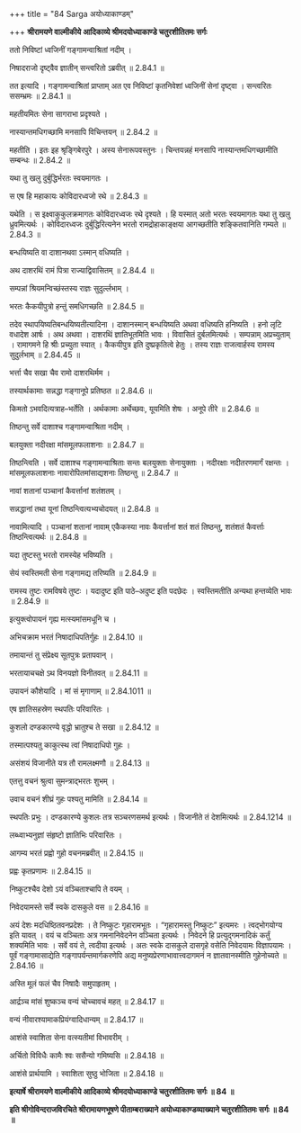 +++
title = "84 Sarga अयोध्याकाण्डम्"

+++
**श्रीरामयणे वाल्मीकीये आदिकाव्ये श्रीमदयोध्याकाण्डे चतुरशीतितमः सर्गः**

ततो निविष्टां ध्वजिनीं गङ्गामन्वाश्रितां नदीम् ।

निषादराजो दृष्ट्वैव ज्ञातीन् सन्त्वरितो ऽब्रवीत् ॥ 2.84.1 ॥

तत इत्यादि । गङ्गामन्वाश्रितां प्राप्ताम् अत एव निविष्टां कृतनिवेशां ध्वजिनीं सेनां दृष्ट्वा । सन्त्वरितः ससम्भ्रमः ॥ 2.84.1 ॥

महतीयमितः सेना सागराभा प्रदृश्यते ।

नास्यान्तमधिगच्छामि मनसापि विचिन्तयन् ॥ 2.84.2 ॥

महतीति । इतः इह श्रृङ्गिबेरपुरे । अस्य सेनारूपवस्तुनः । चिन्तयन्नहं मनसापि नास्यान्तमधिगच्छामीति सम्बन्धः ॥ 2.84.2 ॥

यथा तु खलु दुर्बुद्धिर्भरतः स्वयमागतः ।

स एष हि महाकायः कोविदारध्वजो रथे ॥ 2.84.3 ॥

यथेति । स इक्ष्वाकुकुलक्रमागतः कोविदारध्वजः रथे दृश्यते । हि यस्मात् अतो भरतः स्वयमागतः यथा तु खलु ध्रुवमित्यर्थः । कोविदारध्वजः दुर्बुद्धिरित्यनेन भरतो रामद्रोहाकाङ्क्षया आगच्छतीति शङ्कितवानिति गम्यते ॥ 2.84.3 ॥

बन्धयिष्यति वा दाशानथवा ऽस्मान् वधिष्यति ।

अथ दाशरथिं रामं पित्रा राज्याद्विवासितम् ॥ 2.84.4 ॥

सम्पन्नां श्रियमन्विच्छंस्तस्य राज्ञः सुदुर्ल्लभाम् ।

भरतः कैकयीपुत्रो हन्तुं समधिगच्छति ॥ 2.84.5 ॥

तदेव स्थापयिष्यतिबन्धयिष्यतीत्यादिना । दाशानस्मान् बन्धयिष्यति अथवा वधिष्यति हनिष्यति । हनो लृटि वधादेश आर्षः । अथ अथवा । दाशरथिं ज्ञातिभूतमिति भावः । विवासितं दुर्बलमित्यर्थः । सम्पन्नाम् अप्रच्युताम् । रामागमने हि श्रीः प्रच्युता स्यात् । कैकयीपुत्र इति दुष्प्रकृतित्वे हेतुः । तस्य राज्ञः राजत्वार्हस्य रामस्य सुदुर्लभाम् ॥ 2.84.45 ॥

भर्त्ता चैव सखा चैव रामो दाशरथिर्मम ।

तस्यार्थकामाः सन्नद्धा गङ्गानूपे प्रतिष्ठत ॥ 2.84.6 ॥

किमतो ऽभवदित्यत्राह–भर्तेति । अर्थकामाः अर्थेच्छवः, यूयमिति शेषः । अनूपे तीरे ॥ 2.84.6 ॥

तिष्ठन्तु सर्वे दाशाश्च गङ्गामन्वाश्रिता नदीम् ।

बलयुक्ता नदीरक्षा मांसमूलफलाशनाः ॥ 2.84.7 ॥

तिष्ठन्त्विति । सर्वे दाशाश्च गङ्गामन्वाश्रिताः सन्तः बलयुक्ताः सेनायुक्ताः । नदीरक्षाः नदीतरणमार्गं रक्षन्तः । मांसमूलफलाशनाः नावारोपितमांसाद्यशनाः तिष्ठन्तु ॥ 2.84.7 ॥

नावां शतानां पञ्चानां कैवर्त्तानां शतंशतम् ।

सन्नद्धानां तथा यूनां तिष्ठन्त्वित्यभ्यचोदयत् ॥ 2.84.8 ॥

नावामित्यादि । पञ्चानां शतानां नावाम् एकैकस्या नावः कैवर्त्तानां शतं शतं तिष्ठन्तु, शतंशतं कैवर्त्ताः तिष्ठन्त्वित्यर्थः ॥ 2.84.8 ॥

यदा तुष्टस्तु भरतो रामस्येह भविष्यति ।

सेयं स्वस्तिमती सेना गङ्गामद्य तरिष्यति ॥ 2.84.9 ॥

रामस्य तुष्टः रामविषये तुष्टः । यदादुष्ट इति पाठे–अदुष्ट इति पदछेदः । स्वस्तिमतीति अन्यथा हन्तव्येति भावः ॥ 2.84.9 ॥

इत्युक्त्वोपायनं गृह्य मत्स्यमांसमधूनि च ।

अभिचक्राम भरतं निषादाधिपतिर्गुहः ॥ 2.84.10 ॥

तमायान्तं तु संप्रेक्ष्य सूतपुत्रः प्रतापवान् ।

भरतायाचचक्षे ऽथ विनयज्ञो विनीतवत् ॥ 2.84.11 ॥

उपायनं कौशेयादि । मां सं मृगाणाम् ॥ 2.84.1011 ॥

एष ज्ञातिसहस्रेण स्थपतिः परिवारितः ।

कुशलो दण्डकारण्ये वृद्धो भ्रातुश्च ते सखा ॥ 2.84.12 ॥

तस्मात्पश्यतु काकुत्स्थ त्वां निषादाधिपो गुहः ।

असंशयं विजानीते यत्र तौ रामलक्ष्मणौ ॥ 2.84.13 ॥

एतत्तु वचनं श्रुत्वा सुमन्त्राद्भरतः शुभम् ।

उवाच वचनं शीघ्रं गुहः पश्यतु मामिति ॥ 2.84.14 ॥

स्थपतिः प्रभुः । दण्डकारण्ये कुशलः तत्र सञ्चरणसमर्थ इत्यर्थः । विजानीते तं देशमित्यर्थः ॥ 2.84.1214 ॥

लब्ध्वाभ्यनुज्ञां संहृष्टो ज्ञातिभिः परिवारितः ।

आगम्य भरतं प्रह्वो गुहो वचनमब्रवीत् ॥ 2.84.15 ॥

प्रह्वः कृतप्रणामः ॥ 2.84.15 ॥

निष्कुटश्चैव देशो ऽयं वञ्चिताश्चापि ते वयम् ।

निवेदयामस्ते सर्वे स्वके दासकुले वस ॥ 2.84.16 ॥

अयं देशः मदधिष्ठितवनप्रदेशः । ते निष्कुटः गृहारामभूतः । “गृहारामस्तु निष्कुटः” इत्यमरः । त्वद्भोगयोग्य इति यावत् । वयं च वञ्चिताः अत्र गमनानिवेदनेन वञ्चिता इत्यर्थः । निवेदने हि प्रत्युद्गमनादिकं कर्तुं शक्यमिति भावः । सर्वे वयं ते, त्वदीया इत्यर्थः । अतः स्वके दासकुले दासगृहे वसेति निवेदयामः विज्ञापयामः । पूर्वं गङ्गामासाद्येति गङ्गापर्यन्तमार्गकरणेपि अद्य मनुष्यप्रेरणाभावात्त्वदागमनं न ज्ञातवानस्मीति गुहेनोच्यते ॥ 2.84.16 ॥

अस्ति मूलं फलं चैव निषादैः समुपाहृतम् ।

आर्द्रञ्च मांसं शुष्कञ्च वन्यं चोच्चावचं महत् ॥ 2.84.17 ॥

वन्यं नीवारश्यामाकप्रियंग्वादिधान्यम् ॥ 2.84.17 ॥

आशंसे स्वाशिता सेना वत्स्यतीमां विभावरीम् ।

अर्चितो विविधैः कामैः श्वः ससैन्यो गमिष्यसि ॥ 2.84.18 ॥

आशंसे प्रार्थयामि । स्वाशिता सुष्ठु भोजिता ॥ 2.84.18 ॥

**इत्यार्षे श्रीरामयणे वाल्मीकीये आदिकाव्ये श्रीमदयोध्याकाण्डे चतुरशीतितमः सर्गः ॥ 84 ॥**

**इति श्रीगोविन्दराजविरचिते श्रीरामायणभूषणे पीताम्बराख्याने अयोध्याकाण्डव्याख्याने चतुरशीतितमः सर्गः ॥ 84 ॥**
